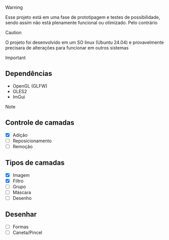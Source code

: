 > [!WARNING]
> Esse projeto está em uma fase de prototipagem e testes de possibilidade, sendo assim não está plenamente funcional ou otimizado. Pelo contrário

> [!CAUTION]
> O projeto foi desenvolvido em um SO linux (Ubuntu 24.04) e provavelmente precisara de alterações para funcionar em outros sistemas

> [!IMPORTANT]
> ## Dependências
> - OpenGL (GLFW)
> - GLES2
> - ImGui <Submodule>

> [!NOTE]
> ## Controle de camadas
> - [X] Adição
> - [ ] Reposicionamento
> - [ ] Remoção
> ## Tipos de camadas
> - [X] Imagem
> - [X] Filtro
> - [ ] Grupo
> - [ ] Máscara
> - [ ] Desenho
> ## Desenhar
> - [ ] Formas
> - [ ] Caneta/Pincel  
